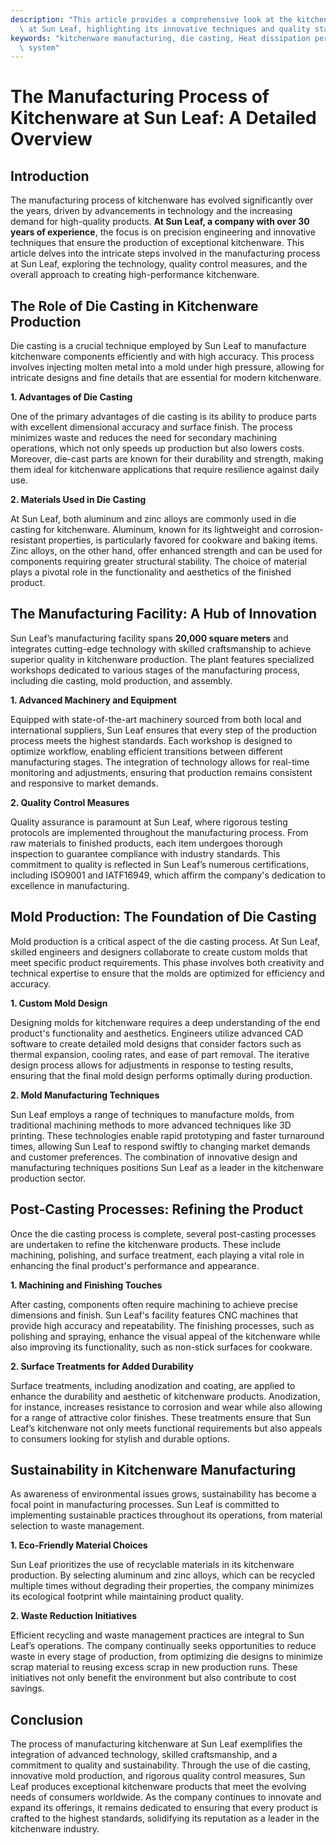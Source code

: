 ```yaml
---
description: "This article provides a comprehensive look at the kitchenware manufacturing process\
  \ at Sun Leaf, highlighting its innovative techniques and quality standards."
keywords: "kitchenware manufacturing, die casting, Heat dissipation performance, Heat dissipation\
  \ system"
---
```

# The Manufacturing Process of Kitchenware at Sun Leaf: A Detailed Overview

## Introduction

The manufacturing process of kitchenware has evolved significantly over the years, driven by advancements in technology and the increasing demand for high-quality products. **At Sun Leaf, a company with over 30 years of experience**, the focus is on precision engineering and innovative techniques that ensure the production of exceptional kitchenware. This article delves into the intricate steps involved in the manufacturing process at Sun Leaf, exploring the technology, quality control measures, and the overall approach to creating high-performance kitchenware.

## The Role of Die Casting in Kitchenware Production

Die casting is a crucial technique employed by Sun Leaf to manufacture kitchenware components efficiently and with high accuracy. This process involves injecting molten metal into a mold under high pressure, allowing for intricate designs and fine details that are essential for modern kitchenware.

**1. Advantages of Die Casting**

One of the primary advantages of die casting is its ability to produce parts with excellent dimensional accuracy and surface finish. The process minimizes waste and reduces the need for secondary machining operations, which not only speeds up production but also lowers costs. Moreover, die-cast parts are known for their durability and strength, making them ideal for kitchenware applications that require resilience against daily use.

**2. Materials Used in Die Casting**

At Sun Leaf, both aluminum and zinc alloys are commonly used in die casting for kitchenware. Aluminum, known for its lightweight and corrosion-resistant properties, is particularly favored for cookware and baking items. Zinc alloys, on the other hand, offer enhanced strength and can be used for components requiring greater structural stability. The choice of material plays a pivotal role in the functionality and aesthetics of the finished product.

## The Manufacturing Facility: A Hub of Innovation

Sun Leaf’s manufacturing facility spans **20,000 square meters** and integrates cutting-edge technology with skilled craftsmanship to achieve superior quality in kitchenware production. The plant features specialized workshops dedicated to various stages of the manufacturing process, including die casting, mold production, and assembly. 

**1. Advanced Machinery and Equipment**

Equipped with state-of-the-art machinery sourced from both local and international suppliers, Sun Leaf ensures that every step of the production process meets the highest standards. Each workshop is designed to optimize workflow, enabling efficient transitions between different manufacturing stages. The integration of technology allows for real-time monitoring and adjustments, ensuring that production remains consistent and responsive to market demands.

**2. Quality Control Measures**

Quality assurance is paramount at Sun Leaf, where rigorous testing protocols are implemented throughout the manufacturing process. From raw materials to finished products, each item undergoes thorough inspection to guarantee compliance with industry standards. This commitment to quality is reflected in Sun Leaf’s numerous certifications, including ISO9001 and IATF16949, which affirm the company's dedication to excellence in manufacturing.

## Mold Production: The Foundation of Die Casting

Mold production is a critical aspect of the die casting process. At Sun Leaf, skilled engineers and designers collaborate to create custom molds that meet specific product requirements. This phase involves both creativity and technical expertise to ensure that the molds are optimized for efficiency and accuracy.

**1. Custom Mold Design**

Designing molds for kitchenware requires a deep understanding of the end product's functionality and aesthetics. Engineers utilize advanced CAD software to create detailed mold designs that consider factors such as thermal expansion, cooling rates, and ease of part removal. The iterative design process allows for adjustments in response to testing results, ensuring that the final mold design performs optimally during production.

**2. Mold Manufacturing Techniques**

Sun Leaf employs a range of techniques to manufacture molds, from traditional machining methods to more advanced techniques like 3D printing. These technologies enable rapid prototyping and faster turnaround times, allowing Sun Leaf to respond swiftly to changing market demands and customer preferences. The combination of innovative design and manufacturing techniques positions Sun Leaf as a leader in the kitchenware production sector.

## Post-Casting Processes: Refining the Product

Once the die casting process is complete, several post-casting processes are undertaken to refine the kitchenware products. These include machining, polishing, and surface treatment, each playing a vital role in enhancing the final product's performance and appearance.

**1. Machining and Finishing Touches**

After casting, components often require machining to achieve precise dimensions and finish. Sun Leaf's facility features CNC machines that provide high accuracy and repeatability. The finishing processes, such as polishing and spraying, enhance the visual appeal of the kitchenware while also improving its functionality, such as non-stick surfaces for cookware.

**2. Surface Treatments for Added Durability**

Surface treatments, including anodization and coating, are applied to enhance the durability and aesthetic of kitchenware products. Anodization, for instance, increases resistance to corrosion and wear while also allowing for a range of attractive color finishes. These treatments ensure that Sun Leaf’s kitchenware not only meets functional requirements but also appeals to consumers looking for stylish and durable options.

## Sustainability in Kitchenware Manufacturing

As awareness of environmental issues grows, sustainability has become a focal point in manufacturing processes. Sun Leaf is committed to implementing sustainable practices throughout its operations, from material selection to waste management.

**1. Eco-Friendly Material Choices**

Sun Leaf prioritizes the use of recyclable materials in its kitchenware production. By selecting aluminum and zinc alloys, which can be recycled multiple times without degrading their properties, the company minimizes its ecological footprint while maintaining product quality.

**2. Waste Reduction Initiatives**

Efficient recycling and waste management practices are integral to Sun Leaf’s operations. The company continually seeks opportunities to reduce waste in every stage of production, from optimizing die designs to minimize scrap material to reusing excess scrap in new production runs. These initiatives not only benefit the environment but also contribute to cost savings.

## Conclusion

The process of manufacturing kitchenware at Sun Leaf exemplifies the integration of advanced technology, skilled craftsmanship, and a commitment to quality and sustainability. Through the use of die casting, innovative mold production, and rigorous quality control measures, Sun Leaf produces exceptional kitchenware products that meet the evolving needs of consumers worldwide. As the company continues to innovate and expand its offerings, it remains dedicated to ensuring that every product is crafted to the highest standards, solidifying its reputation as a leader in the kitchenware industry.
